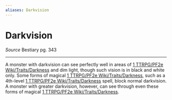 ```yaml
---
aliases: Darkvision
---
```


# Darkvision

_Source_ Bestiary pg. 343

---

A monster with darkvision can see perfectly well in areas of [1 TTRPG/PF2e Wiki/Traits/Darkness](1%20TTRPG/PF2e%20Wiki/Traits/Darkness) and dim light, though such vision is in black and white only. Some forms of magical [1 TTRPG/PF2e Wiki/Traits/Darkness](1%20TTRPG/PF2e%20Wiki/Traits/Darkness), such as a 4th-level [1 TTRPG/PF2e Wiki/Traits/Darkness](1%20TTRPG/PF2e%20Wiki/Traits/Darkness) spell, block normal darkvision. A monster with greater darkvision, however, can see through even these forms of magical [1 TTRPG/PF2e Wiki/Traits/Darkness](1%20TTRPG/PF2e%20Wiki/Traits/Darkness).
